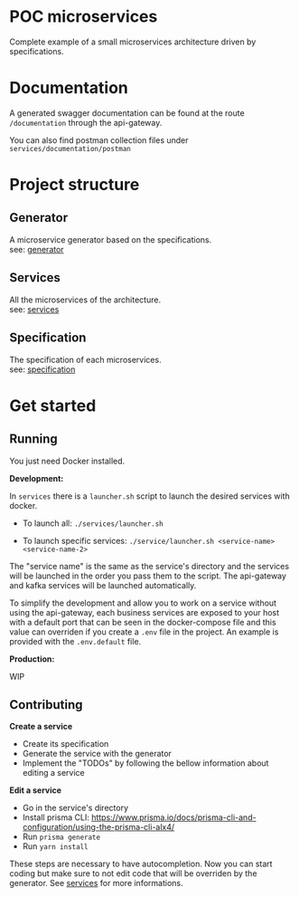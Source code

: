 # POC microservices

Complete example of a small microservices architecture driven by specifications.

# Documentation

A generated swagger documentation can be found at the route `/documentation` through the api-gateway.

You can also find postman collection files under `services/documentation/postman`

# Project structure

## **Generator**

A microservice generator based on the specifications.  
see: [generator](generator)

## **Services**

All the microservices of the architecture.  
see: [services](services)

## **Specification**

The specification of each microservices.  
see: [specification](specification)

# Get started

## **Running**

You just need Docker installed.

**Development:** 

In `services` there is a `launcher.sh` script to launch the desired services with docker.

* To launch all: `./services/launcher.sh`

* To launch specific services: `./service/launcher.sh <service-name> <service-name-2>`

The "service name" is the same as the service's directory and the services will be launched in the order you pass them to the script. The api-gateway and kafka services will be launched automatically.

To simplify the development and allow you to work on a service without using the api-gateway, each business services are exposed to your host with a default port that can be seen in the docker-compose file and this value can overriden if you create a `.env` file in the project. An example is provided with the `.env.default` file.

**Production:** 

WIP

## **Contributing**

**Create a service**

* Create its specification
* Generate the service with the generator
* Implement the "TODOs" by following the bellow information about editing a service

**Edit a service**

* Go in the service's directory
* Install prisma CLI: https://www.prisma.io/docs/prisma-cli-and-configuration/using-the-prisma-cli-alx4/
* Run `prisma generate`
* Run `yarn install`

These steps are necessary to have autocompletion.
Now you can start coding but make sure to not edit code that will be overriden by the generator. See [services](services) for more informations.
